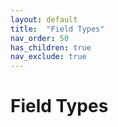 ```yaml
---
layout: default
title:  "Field Types"
nav_order: 50
has_children: true
nav_exclude: true
---
```


# Field Types

